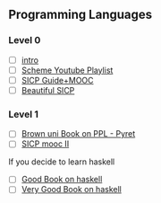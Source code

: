 ## Programming Languages
### Level 0
- [ ] [intro](https://mpc.sh/blog/a-gentle-intro-to-plt/)
- [ ] [Scheme Youtube Playlist](https://www.youtube.com/playlist?list=PLgyU3jNA6VjRMB-LXXR9ZWcU3-GCzJPm0)
- [ ] [SICP Guide+MOOC](https://github.com/geekodour/sicp-course)
- [ ] [Beautiful SICP](https://sarabander.github.io/sicp/html/index.xhtml)
### Level 1
- [ ] [Brown uni Book on PPL - Pyret](http://papl.cs.brown.edu/2016/index.html)
- [ ] [SICP mooc II]( https://ocw.mit.edu/courses/electrical-engineering-and-computer-science/6-001-structure-and-interpretation-of-computer-programs-spring-2005/video-lectures/)

If you decide to learn haskell
- [ ] [Good Book on haskell](http://dev.stephendiehl.com/hask/)
- [ ] [Very Good Book on haskell](https://drive.google.com/open?id=1Hkm0S-meMDZUU-oRSP2oD-NEBLVbA4jB)
